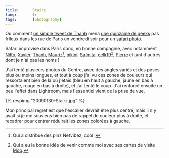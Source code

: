```yaml
---
title:      Stairz
lang:       fr
tags:       [photography]
---
```


Ou comment [un simple tweet de Thanh](http://twitter.com/Thanh/status/1155295533) mena [une quinzaine de geeks](https://www.flickr.com/photos/nicolas-hoizey/3241823277/in/pool-geekscanshoot) pas frileux dans les rue de Paris un vendredi soir pour un [safari photo](https://www.flickr.com/photos/nicolas-hoizey/sets/72157613165190029/).

Safari improvisé dans Paris donc, en bonne compagnie, avec notamment [NiKo](https://www.flickr.com/photos/n1k0/sets/72157613146333767/), [Xavier](https://www.flickr.com/photos/clear-cls-key-off/), [Thanh](https://www.flickr.com/photos/sutekidane/sets/72157613190700002/), [Mauriz](https://www.flickr.com/photos/mauriz/sets/72157613182006890/)[^1], [bikini](https://www.flickr.com/people/biniki/), [Salmita](https://www.flickr.com/photos/salmita/), [celk19](https://www.flickr.com/photos/celk19/)[^2], [Pierre](http://pierre.equoy.free.fr/blog/index.php?post/2009/01/31/Paris-by-night-photo-session) et tant d'autres dont je n'ai pas les noms !

J'ai tenté plusieurs photos du Centre, avec des angles variés et des poses plus ou moins longues, et tout à coup j'ai vu ces zones de couleurs qui ressortaient bien de là où j'étais (bleu en haut à gauche, jaune en bas à gauche, rouge en bas à droite), et j'ai tenté le coup. J'ai renforcé ensuite un peu l'effet dans Lightroom, mais l'essentiel vient de la prise de vue.

{% respimg "20090130-Stairz.jpg" %}

Mon principal regret est que l'escalier devrait être plus centré, mais il n'y avait si je me souviens bien pas de rappel de couleur plus à droite, et recadrer pour centrer réduirait les zones colorées à gauche.

[^1]: Qui a distribué des pinz Netvibez, cool !

[^2]: Qui a eu la bonne idée de venir comme moi avec ses cartes de visite [Moo](/2015/06/les-cartes-de-visite-moo-sont-parfaites-pour-les-photographes.html).
